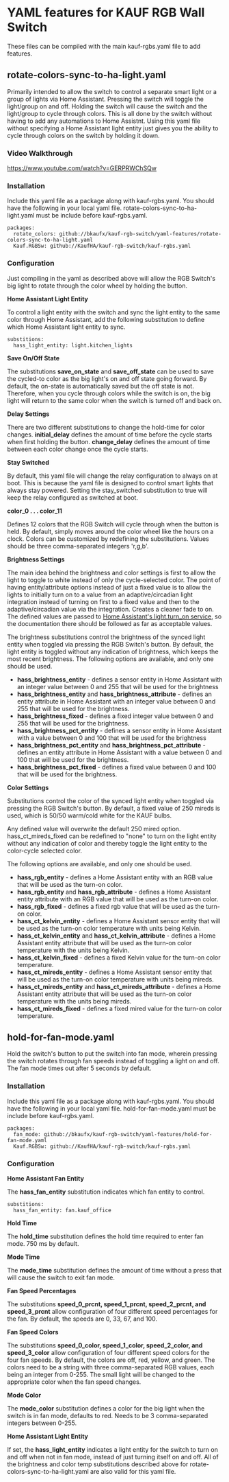 # YAML features for KAUF RGB Wall Switch

These files can be compiled with the main kauf-rgbs.yaml file to add features.

## rotate-colors-sync-to-ha-light.yaml

Primarily intended to allow the switch to control a separate smart light or a group of lights via Home Assistant.  Pressing the switch will toggle the light/group on and off.  Holding the switch will cause the switch and the light/group to cycle through colors.  This is all done by the switch without having to add any automations to Home Assistnt.  Using this yaml file without specifying a Home Assistant light entity just gives you the ability to cycle through colors on the switch by holding it down.

### Video Walkthrough
https://www.youtube.com/watch?v=GERPRWChSQw

### Installation
Include this yaml file as a package along with kauf-rgbs.yaml.  You should have the following in your local yaml file.  rotate-colors-sync-to-ha-light.yaml must be include before kauf-rgbs.yaml.
```
packages:
  rotate_colors: github://bkaufx/kauf-rgb-switch/yaml-features/rotate-colors-sync-to-ha-light.yaml
  Kauf.RGBSw: github://KaufHA/kauf-rgb-switch/kauf-rgbs.yaml
```

### Configuration

Just compiling in the yaml as described above will allow the RGB Switch's big light to rotate through the color wheel by holding the button.

**Home Assistant Light Entity**

To control a light entity with the switch and sync the light entity to the same color through Home Assistant, add the following substitution to define which Home Assistant light entity to sync.

```
substitions:
  hass_light_entity: light.kitchen_lights
```

**Save On/Off State**

The substitutions **save_on_state** and **save_off_state** can be used to save the cycled-to color as the big light's on and off state going forward.  By default, the on-state is automatically saved but the off state is not.  Therefore, when you cycle through colors while the switch is on, the big light will return to the same color when the switch is turned off and back on.

**Delay Settings**

There are two different substitutions to change the hold-time for color changes.  **initial_delay** defines the amount of time before the cycle starts when first holding the button.  **change_delay** defines the amount of time between each color change once the cycle starts.

**Stay Switched**

By default, this yaml file will change the relay configuration to always on at boot.  This is because the yaml file is designed to control smart lights that always stay powered.  Setting the stay_switched substitution to true will keep the relay configured as switched at boot.

**color_0 . . . color_11**

Defines 12 colors that the RGB Switch will cycle through when the button is held.  By default, simply moves around the color wheel like the hours on a clock.  Colors can be customized by redefining the substitutions.  Values should be three comma-separated integers 'r,g,b'.

**Brightness Settings**

The main idea behind the brightness and color settings is first to allow the light to toggle to white instead of only the cycle-selected color.  The point of having entity/attribute options instead of just a fixed value is to allow the lights to initially turn on to a value from an adaptive/circadian light integration instead of turning on first to a fixed value and then to the adaptive/circadian value via the integration.  Creates a cleaner fade to on.  The defined values are passed to [Home Assistant's light.turn_on service](https://www.home-assistant.io/integrations/light/#service-lightturn_on), so the documentation there should be followed as far as acceptable values.

The brightness substitutions control the brightness of the synced light entity when toggled via pressing the RGB Switch's button.  By default, the light entity is toggled without any indication of brightness, which keeps the most recent brightness.  The following options are available, and only one should be used.

- **hass_brightness_entity** - defines a sensor entity in Home Assistant with an integer value between 0 and 255 that will be used for the brightness
- **hass_brightness_entity** and **hass_brightness_attribute** - defines an entity attribute in Home Assistant with an integer value between 0 and 255 that will be used for the brightness.
- **hass_brightness_fixed** - defines a fixed integer value between 0 and 255 that will be used for the brightness.
- **hass_brightness_pct_entity** - defines a sensor entity in Home Assistant with a value between 0 and 100 that will be used for the brightness
- **hass_brightness_pct_entity** and **hass_brightness_pct_attribute** - defines an entity attribute in Home Assistant with a value between 0 and 100 that will be used for the brightness.
- **hass_brightness_pct_fixed** - defines a fixed value between 0 and 100 that will be used for the brightness.

**Color Settings**

Substitutions control the color of the synced light entity when toggled via pressing the RGB Switch's button.  By default, a fixed value of 250 mireds is used, which is 50/50 warm/cold white for the KAUF bulbs.

Any defined value will overwrite the default 250 mired option.  hass_ct_mireds_fixed can be redefined to "none" to turn on the light entity without any indication of color and thereby toggle the light entity to the color-cycle selected color.

The following options are available, and only one should be used.

- **hass_rgb_entity** - defines a Home Assistant entity with an RGB value that will be used as the turn-on color.
- **hass_rgb_entity** and **hass_rgb_attribute** - defines a Home Assistant entity attribute with an RGB value that will be used as the turn-on color.
- **hass_rgb_fixed** - defines a fixed rgb value that will be used as the turn-on color.
- **hass_ct_kelvin_entity** - defines a Home Assistant sensor entity that will be used as the turn-on color temperature with units being Kelvin.
- **hass_ct_kelvin_entity** and **hass_ct_kelvin_attribute** - defines a Home Assistant entity attribute that will be used as the turn-on color temperature with the units being Kelvin.
- **hass_ct_kelvin_fixed** - defines a fixed Kelvin value for the turn-on color temperature.
- **hass_ct_mireds_entity** - defines a Home Assistant sensor entity that will be used as the turn-on color temperature with units being mireds.
- **hass_ct_mireds_entity** and **hass_ct_mireds_attribute** - defines a Home Assistant entity attribute that will be used as the turn-on color temperature with the units being mireds.
- **hass_ct_mireds_fixed** - defines a fixed mired value for the turn-on color temperature.

## hold-for-fan-mode.yaml

Hold the switch's button to put the switch into fan mode, wherein pressing the switch rotates through fan speeds instead of toggling a light on and off.  The fan mode times out after 5 seconds by default.

### Installation
Include this yaml file as a package along with kauf-rgbs.yaml.  You should have the following in your local yaml file.  hold-for-fan-mode.yaml must be include before kauf-rgbs.yaml.
```
packages:
  fan_mode: github://bkaufx/kauf-rgb-switch/yaml-features/hold-for-fan-mode.yaml
  Kauf.RGBSw: github://KaufHA/kauf-rgb-switch/kauf-rgbs.yaml
```

### Configuration

**Home Assistant Fan Entity**

The **hass_fan_entity** substitution indicates which fan entity to control.

```
substitions:
  hass_fan_entity: fan.kauf_office
```

**Hold Time**

The **hold_time** substitution defines the hold time required to enter fan mode.  750 ms by default.

**Mode Time**

The **mode_time** substitution defines the amount of time without a press that will cause the switch to exit fan mode.

**Fan Speed Percentages**

The substitutions **speed_0_prcnt, speed_1_prcnt, speed_2_prcnt, and speed_3_prcnt** allow configuration of four different speed percentages for the fan.  By default, the speeds are 0, 33, 67, and 100.

**Fan Speed Colors**

The substitutions **speed_0_color, speed_1_color, speed_2_color, and speed_3_color** allow configuration of four different speed colors for the four fan speeds.  By default, the colors are off, red, yellow, and green.  The colors need to be a string with three comma-separated RGB values, each being an integer from 0-255.  The small light will be changed to the appropriate color when the fan speed changes.

**Mode Color**

The **mode_color** substitution defines a color for the big light when the switch is in fan mode, defaults to red.  Needs to be 3 comma-separated integers between 0-255.

**Home Assistant Light Entity**

If set, the **hass_light_entity** indicates a light entity for the switch to turn on and off when not in fan mode, instead of just turning itself on and off.  All of the brightness and color temp substitutions described above for rotate-colors-sync-to-ha-light.yaml are also valid for this yaml file.
